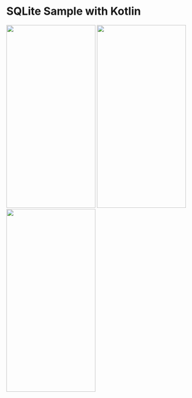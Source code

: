 # SQLite Sample with Kotlin
<img src=https://user-images.githubusercontent.com/56589369/108624031-4e517180-7453-11eb-8fb6-971662b2113b.png height="477" width="232"> <img src=https://user-images.githubusercontent.com/56589369/108624032-4f829e80-7453-11eb-9083-8f53c6d1cc73.png height="477" width="232"> <img src=https://user-images.githubusercontent.com/56589369/108624036-51e4f880-7453-11eb-95a8-1642377208e5.png height="477" width="232"> 
